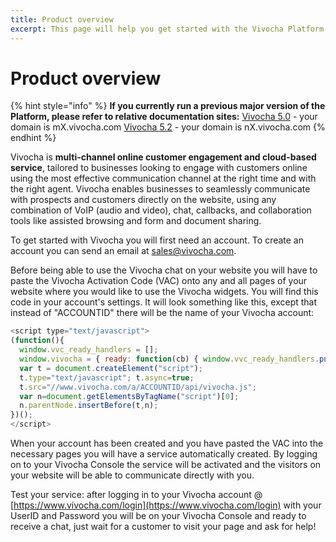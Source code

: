 ```yaml
---
title: Product overview
excerpt: This page will help you get started with the Vivocha Platform
---
```


# Product overview

{% hint style="info" %}
**If you currently run a previous major version of the Platform, please refer to relative documentation sites:**
[Vivocha 5.0](http://docs.vivocha.com/v5.0/docs) - your domain is mX.vivocha.com
[Vivocha 5.2](http://docs.vivocha.com/v5.2/docs) - your domain is nX.vivocha.com
{% endhint %}

Vivocha is **multi-channel online customer engagement and cloud-based service**, tailored to businesses looking to engage with customers online using the most effective communication channel at the right time and with the right agent. Vivocha enables businesses to seamlessly communicate with prospects and customers directly on the website, using any combination of VoIP \(audio and video\), chat, callbacks, and collaboration tools like assisted browsing and form and document sharing.

To get started with Vivocha you will first need an account. To create an account you can send an email at [sales@vivocha.com](mailto:sales@vivocha.com).

Before being able to use the Vivocha chat on your website you will have to paste the Vivocha Activation Code \(VAC\) onto any and all pages of your website where you would like to use the Vivocha widgets. You will find this code in your account's settings. It will look something like this, except that instead of "ACCOUNTID" there will be the name of your Vivocha account: 

```javascript
<script type="text/javascript">
(function(){
  window.vvc_ready_handlers = [];
  window.vivocha = { ready: function(cb) { window.vvc_ready_handlers.push(cb); }}
  var t = document.createElement("script");
  t.type="text/javascript"; t.async=true;
  t.src="//www.vivocha.com/a/ACCOUNTID/api/vivocha.js";
  var n=document.getElementsByTagName("script")[0];
  n.parentNode.insertBefore(t,n);
})();
</script>
```

When your account has been created and you have pasted the VAC into the necessary pages you will have a service automatically created. By logging on to your Vivocha Console the service will be activated and the visitors on your website will be able to communicate directly with you.

Test your service: after logging in to your Vivocha account @ [https://www.vivocha.com/login](https://www.vivocha.com/login) with your UserID and Password you will be on your Vivocha Console and ready to receive a chat, just wait for a customer to visit your page and ask for help!

